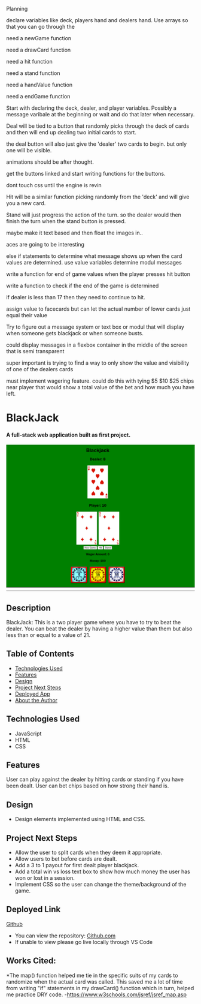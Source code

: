 Planning


declare variables like deck, players hand and dealers hand. Use arrays so that you can go through the 

need a newGame function

need a drawCard function

need a hit function

need a stand function

need a handValue function

need a endGame function

Start with declaring the deck, dealer, and player variables. Possibly a message varibale at the beginning or wait and do that later when necessary. 



Deal will be tied to a button that randomly picks through the deck of cards and then will end up dealing two initial cards to start.

the deal button will also just give the 'dealer' two cards to begin. but only one will be visible.

animations should be after thought.

get the buttons linked and start writing functions for the buttons. 

dont touch css until the engine is revin 

Hit will be a similar function picking randomly from the 'deck' and will give you a new card.

Stand will just progress the action of the turn. so the dealer would then finish the turn when the stand button is pressed.

maybe make it text based and then float the images in..

aces are going to be interesting

else if statements to determine what message shows up when the card values are determined. use value variables determine modul messages

write a function for end of game values when the player presses hit button

write a function to check if the end of the game is determined 

if dealer is less than 17 then they need to continue to hit. 

assign value to facecards but can let the actual number of lower cards just equal their value


Try to figure out a message system or text box or modul that will display when someone gets blackjack or when someone busts. 

could display messages in a flexbox container in the middle of the screen that is semi transparent

super important is trying to find a way to only show the value and visibility of one of the dealers cards

must implement wagering feature. could do this with tying $5 $10 $25 chips near player that would show a total value of the bet and how much you have left. 

# BlackJack

#### A full-stack web application built as first project.
<img src="cards/blackJack READ.me page.png" alt="BlackJack ScreenShot"/>

## Description
BlackJack: This is a two player game where you have to try to beat the dealer. You can beat the dealer by having a higher value than them but also less than or equal to a value of 21.

## Table of Contents
* [Technologies Used](#technologiesused)
* [Features](#features)
* [Design](#design)
* [Project Next Steps](#nextsteps)
* [Deployed App](#deployment)
* [About the Author](#author)

## <a name="technologiesused"></a>Technologies Used
* JavaScript
* HTML
* CSS


## Features
User can play against the dealer by hitting cards or standing if you have been dealt.
User can bet chips based on how strong their hand is. 

## <a name="design"></a>Design
* Design elements implemented using HTML and CSS. 


## <a name="nextsteps"></a>Project Next Steps
* Allow the user to split cards when they deem it appropriate.
* Allow users to bet before cards are dealt.
* Add a 3 to 1 payout for first dealt player blackjack. 
* Add a total win vs loss text box to show how much money the user has won or lost in a session. 
* Implement CSS so the user can change the theme/background of the game.

## <a name="deployment"></a>Deployed Link
[Github](https://jafbath.github.io/blackjack/)

* You can view the repository:
[Github.com](https://github.com/jafbath/blackjack)
* If unable to view please go live locally through VS Code
    
## Works Cited:
*The map() function helped me tie in the specific suits of my cards to randomize when the actual card was called. This saved me a lot of time from writing "if" statements in my drawCard() function which in turn, helped me practice DRY code.
-https://www.w3schools.com/jsref/jsref_map.asp
 



